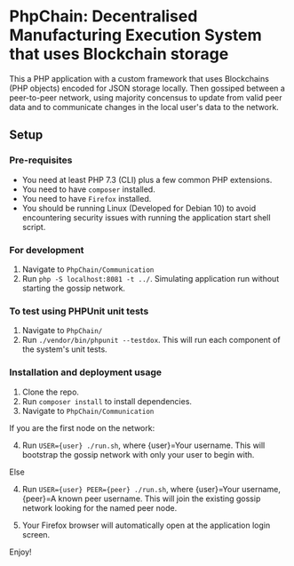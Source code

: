 # PhpChain: Decentralised Manufacturing Execution System that uses Blockchain storage

This a PHP application with a custom framework that uses Blockchains (PHP objects) encoded for JSON storage locally. Then gossiped between a peer-to-peer network, using majority concensus to update from valid peer data and to communicate changes in the local user's data to the network.

## Setup

### Pre-requisites

- You need at least PHP 7.3 (CLI) plus a few common PHP extensions.
- You need to have `composer` installed.
- You need to have `Firefox` installed.
- You should be running Linux (Developed for Debian 10) to avoid encountering security issues with running the application start shell script.

### For development

1. Navigate to `PhpChain/Communication`
2. Run `php -S localhost:8081 -t ../`. Simulating application run without starting the gossip network.

### To test using PHPUnit unit tests

1. Navigate to `PhpChain/`
2. Run `./vendor/bin/phpunit --testdox`. This will run each component of the system's unit tests.

### Installation and deployment usage

1. Clone the repo.
2. Run `composer install` to install dependencies.
3. Navigate to `PhpChain/Communication`

If you are the first node on the network:

4. Run `USER={user} ./run.sh`, where {user}=Your username. This will bootstrap the gossip network with only your user to begin with.

Else

4. Run `USER={user} PEER={peer} ./run.sh`, where {user}=Your username, {peer}=A known peer username. This will join the existing gossip network looking for the named peer node.

5. Your Firefox browser will automatically open at the application login screen.

Enjoy!
